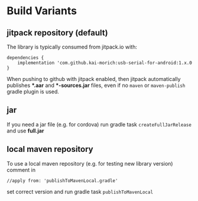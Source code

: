 # Build Variants

## jitpack repository (default)

The library is typically consumed from jitpack.io with:

    dependencies {
        implementation 'com.github.kai-morich:usb-serial-for-android:1.x.0
    }

When pushing to github with jitpack enabled, 
then jitpack automatically publishes __*.aar__ and __*-sources.jar__ files, 
even if no `maven` or `maven-publish` gradle plugin is used. 

## jar

If you need a jar file (e.g. for cordova) run gradle task `createFullJarRelease` and use __full.jar__
 
## local maven repository

To use a local maven repository (e.g. for testing new library version) comment in

    //apply from: 'publishToMavenLocal.gradle'

set correct version and run gradle task `publishToMavenLocal`
